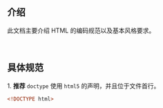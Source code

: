 ## 介绍
此文档主要介绍 HTML 的编码规范以及基本风格要求。

<br/>

## 具体规范
1.&nbsp;**推荐** `doctype` 使用 `html5` 的声明，并且位于文件首行。
```html
<!DOCTYPE html>
```